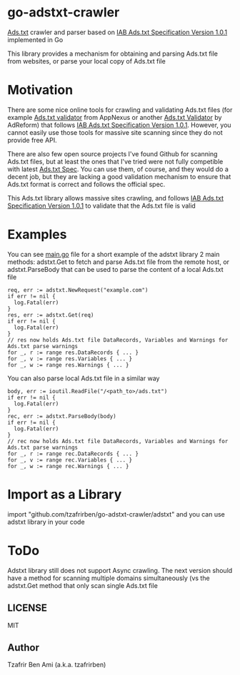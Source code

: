 # go-adstxt-crawler
[Ads.txt](https://iabtechlab.com/ads-txt-about/) crawler and parser based on [IAB Ads.txt Specification Version 1.0.1](https://iabtechlab.com/wp-content/uploads/2017/09/IABOpenRTB_Ads.txt_Public_Spec_V1-0-1.pdf) implemented in Go

This library provides a mechanism for obtaining and parsing Ads.txt file from websites, or parse your local copy of Ads.txt file

# Motivation
There are some nice online tools for crawling and validating Ads.txt files (for example [Ads.txt validator](https://adstxt.adnxs.com) from AppNexus or another [Ads.txt Validator](https://www.adstxtvalidator.com) by AdReform) that follows [IAB Ads.txt Specification Version 1.0.1](https://iabtechlab.com/wp-content/uploads/2017/09/IABOpenRTB_Ads.txt_Public_Spec_V1-0-1.pdf). 
However, you cannot easily use those tools for massive site scanning since they do not provide free API.

There are also few open source projects I've found Github for scanning Ads.txt files, but at least the ones that I've tried were not fully competible with latest [Ads.txt Spec](https://iabtechlab.com/wp-content/uploads/2017/09/IABOpenRTB_Ads.txt_Public_Spec_V1-0-1.pdf). You can use them, of course, and they would do a decent job, but they are lacking a good validation mechanism to ensure that Ads.txt format is correct and follows the official spec.

This Ads.txt library allows massive sites crawling, and follows [IAB Ads.txt Specification Version 1.0.1](https://iabtechlab.com/wp-content/uploads/2017/09/IABOpenRTB_Ads.txt_Public_Spec_V1-0-1.pdf) to validate that the Ads.txt file is valid

# Examples
You can see [main.go](https://github.com/tzafrirben/go-adstxt-crawler/blob/master/main.go) file for a short example of the adstxt library 2 main methods: adstxt.Get to fetch and parse Ads.txt file from the remote host, or adstxt.ParseBody that can be used to parse the content of a local Ads.txt file

```
req, err := adstxt.NewRequest("example.com")
if err != nil {
  log.Fatal(err)
}
res, err := adstxt.Get(req)
if err != nil {
  log.Fatal(err)
}
// res now holds Ads.txt file DataRecords, Variables and Warnings for Ads.txt parse warnings
for _, r := range res.DataRecords { ... }
for _, v := range res.Variables { ... }
for _, w := range res.Warnings { ... }
```

You can also parse local Ads.txt file in a similar way
```
body, err := ioutil.ReadFile("/<path_to>/ads.txt")
if err != nil {
  log.Fatal(err)
}
rec, err := adstxt.ParseBody(body)
if err != nil {
  log.Fatal(err)
}
// rec now holds Ads.txt file DataRecords, Variables and Warnings for Ads.txt parse warnings
for _, r := range rec.DataRecords { ... }
for _, v := range rec.Variables { ... }
for _, w := range rec.Warnings { ... } 
```

# Import as a Library
import "github.com/tzafrirben/go-adstxt-crawler/adstxt" and you can use adstxt library in your code

# ToDo
Adstxt library still does not support Async crawling. The next version should have a method for scanning multiple domains simultaneously (vs the adstxt.Get method that only scan single Ads.txt file

## LICENSE

MIT

## Author
Tzafrir Ben Ami (a.k.a. tzafrirben)
